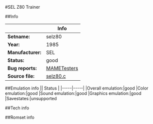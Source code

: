 #SEL Z80 Trainer

##Info

||Info|
|-----|-----|
|**Setname:**|selz80
|**Year:**|1985
|**Manufacturer:**|SEL
|**Status:**|good
|**Bug reports:**|[MAMETesters](http://mametesters.org/view_all_set.php?type=1&temporary=y&search=selz80.c)
|**Source file:**|[selz80.c](https://github.com/mamedev/mame/blob/master/src/mess/drivers/selz80.c)

##Emulation info
|| Status |
|-----|-----|
|Overall emulation:|good
|Color emulation:|good
|Sound emulation:|good
|Graphics emulation:|good
|Savestates:|unsupported

##Tech info

##Romset info

<!--- START OF EDITED COMMENT DO NOT TOUCH TEXT ABOVE-->
